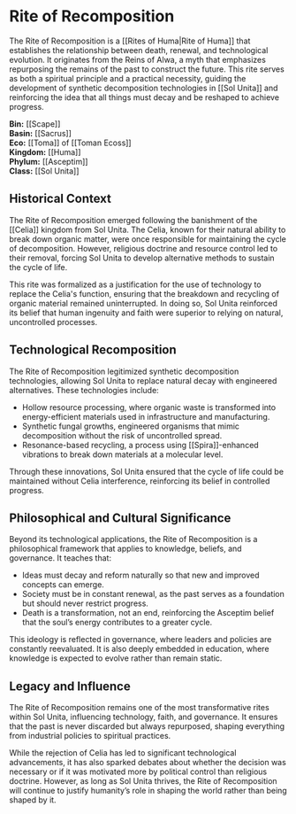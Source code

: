 <!-- wiki-header-section:start -->
# Rite of Recomposition


The Rite of Recomposition is a [[Rites of Huma|Rite of Huma]] that establishes the relationship between death, renewal, and technological evolution. It originates from the Reins of Alwa, a myth that emphasizes repurposing the remains of the past to construct the future. This rite serves as both a spiritual principle and a practical necessity, guiding the development of synthetic decomposition technologies in [[Sol Unita]] and reinforcing the idea that all things must decay and be reshaped to achieve progress.

<!-- wiki-header-section:end -->

**Bin:** [[Scape]]  
**Basin:** [[Sacrus]]  
**Eco:** [[Toma]] of [[Toman Ecoss]]  
**Kingdom:** [[Huma]]  
**Phylum:** [[Asceptim]]  
**Class:** [[Sol Unita]]

## Historical Context

The Rite of Recomposition emerged following the banishment of the [[Celia]] kingdom from Sol Unita. The Celia, known for their natural ability to break down organic matter, were once responsible for maintaining the cycle of decomposition. However, religious doctrine and resource control led to their removal, forcing Sol Unita to develop alternative methods to sustain the cycle of life.

This rite was formalized as a justification for the use of technology to replace the Celia's function, ensuring that the breakdown and recycling of organic material remained uninterrupted. In doing so, Sol Unita reinforced its belief that human ingenuity and faith were superior to relying on natural, uncontrolled processes.

## Technological Recomposition

The Rite of Recomposition legitimized synthetic decomposition technologies, allowing Sol Unita to replace natural decay with engineered alternatives. These technologies include:

- Hollow resource processing, where organic waste is transformed into energy-efficient materials used in infrastructure and manufacturing.
- Synthetic fungal growths, engineered organisms that mimic decomposition without the risk of uncontrolled spread.
- Resonance-based recycling, a process using [[Spira]]-enhanced vibrations to break down materials at a molecular level.

Through these innovations, Sol Unita ensured that the cycle of life could be maintained without Celia interference, reinforcing its belief in controlled progress.

## Philosophical and Cultural Significance

Beyond its technological applications, the Rite of Recomposition is a philosophical framework that applies to knowledge, beliefs, and governance. It teaches that:

- Ideas must decay and reform naturally so that new and improved concepts can emerge.
- Society must be in constant renewal, as the past serves as a foundation but should never restrict progress.
- Death is a transformation, not an end, reinforcing the Asceptim belief that the soul’s energy contributes to a greater cycle.

This ideology is reflected in governance, where leaders and policies are constantly reevaluated. It is also deeply embedded in education, where knowledge is expected to evolve rather than remain static.

## Legacy and Influence

The Rite of Recomposition remains one of the most transformative rites within Sol Unita, influencing technology, faith, and governance. It ensures that the past is never discarded but always repurposed, shaping everything from industrial policies to spiritual practices.

While the rejection of Celia has led to significant technological advancements, it has also sparked debates about whether the decision was necessary or if it was motivated more by political control than religious doctrine. However, as long as Sol Unita thrives, the Rite of Recomposition will continue to justify humanity’s role in shaping the world rather than being shaped by it.